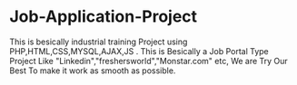 # Job-Application-Project
This is besically industrial training Project using PHP,HTML,CSS,MYSQL,AJAX,JS . This is Besically a Job Portal Type Project Like "Linkedin","freshersworld","Monstar.com" etc, We are Try Our Best To make it work as smooth as possible. 
